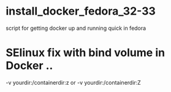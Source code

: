 # install_docker_fedora_32-33
script for getting docker up and running quick in fedora
# SElinux fix with bind volume in Docker .. 
-v yourdir:/containerdir:z or -v yourdir:/containerdir:Z
